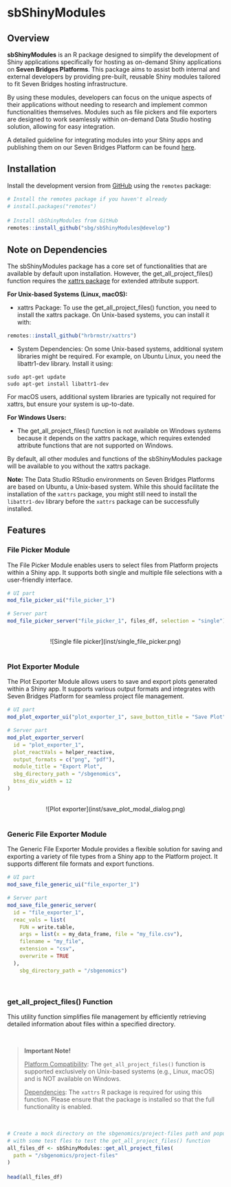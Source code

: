 # sbShinyModules

## Overview

**sbShinyModules** is an R package designed to simplify the development of
Shiny applications specifically for hosting as on-demand Shiny applications on
**Seven Bridges Platforms**. This package aims to assist both internal and
external developers by providing pre-built, reusable Shiny modules tailored to
fit Seven Bridges hosting infrastructure.

By using these modules, developers can focus on the unique aspects of their
applications without needing to research and implement common functionalities
themselves. Modules such as file pickers and file exporters are designed to
work seamlessly within on-demand Data Studio hosting solution, allowing for
easy integration.

A detailed guideline for integrating modules into your Shiny apps and 
publishing them on our Seven Bridges Platform can be found
[here](https://docs.cancergenomicscloud.org/docs/bring-your-shiny-apps).

## Installation 

Install the development version from [GitHub](github) using the `remotes`
package:

```r
# Install the remotes package if you haven't already
# install.packages("remotes")

# Install sbShinyModules from GitHub
remotes::install_github("sbg/sbShinyModules@develop") 
```

## Note on Dependencies 

The sbShinyModules package has a core set of functionalities that are available
by default upon installation. However, the get_all_project_files() function
requires the [xattrs package](https://github.com/hrbrmstr/xattrs) for extended
attribute support.

**For Unix-based Systems (Linux, macOS):**

- xattrs Package: To use the get_all_project_files() function, you need to
install the xattrs package. On Unix-based systems, you can install it with: 
```r
remotes::install_github("hrbrmstr/xattrs")
```
- System Dependencies: On some Unix-based systems, additional system libraries
might be required. For example, on Ubuntu Linux, you need the libattr1-dev
library. Install it using:

```
sudo apt-get update
sudo apt-get install libattr1-dev
```
For macOS users, additional system libraries are typically not required for
xattrs, but ensure your system is up-to-date.

**For Windows Users:**

- The get_all_project_files() function is not available on Windows systems
because it depends on the xattrs package, which requires extended attribute
functions that are not supported on Windows.


By default, all other modules and functions of the sbShinyModules package will
be available to you without the xattrs package.


**Note:** The Data Studio RStudio environments on Seven Bridges Platforms are
based on Ubuntu, a Unix-based system. While this should facilitate the
installation of the `xattrs` package, you might still need to install the
`libattr1-dev` library before the `xattrs` package can be successfully
installed.

## Features

### File Picker Module

The File Picker Module enables users to select files from Platform projects
within a Shiny app. It supports both single and multiple file selections with
a user-friendly interface.

```r
# UI part
mod_file_picker_ui("file_picker_1") 
```

```r
# Server part
mod_file_picker_server("file_picker_1", files_df, selection = "single") 
```
<br>
<center>
  ![Single file picker](inst/single_file_picker.png)
</center>
<br>


### Plot Exporter Module

The Plot Exporter Module allows users to save and export plots generated
within a Shiny app. It supports various output formats and integrates with
Seven Bridges Platform for seamless project file management.

```r
# UI part
mod_plot_exporter_ui("plot_exporter_1", save_button_title = "Save Plot")
```

```r
# Server part
mod_plot_exporter_server( 
  id = "plot_exporter_1", 
  plot_reactVals = helper_reactive, 
  output_formats = c("png", "pdf"), 
  module_title = "Export Plot", 
  sbg_directory_path = "/sbgenomics", 
  btns_div_width = 12 
) 
```
<br>
<center>
  ![Plot exporter](inst/save_plot_modal_dialog.png)
</center>
<br>


### Generic File Exporter Module

The Generic File Exporter Module provides a flexible solution for saving and
exporting a variety of file types from a Shiny app to the Platform project.
It supports different file formats and export functions.

```r
# UI part
mod_save_file_generic_ui("file_exporter_1")
```

```r
# Server part
mod_save_file_generic_server(
  id = "file_exporter_1",  
  reac_vals = list( 
    FUN = write.table, 
    args = list(x = my_data_frame, file = "my_file.csv"), 
    filename = "my_file", 
    extension = "csv", 
    overwrite = TRUE 
  ), 
 	sbg_directory_path = "/sbgenomics")  
```
<br>


### get_all_project_files() Function

This utility function simplifies file management by efficiently retrieving
detailed information about files within a specified directory.

<br>

> **Important Note!** 
> 
> <u>Platform Compatibility</u>: The `get_all_project_files()` function is
> supported exclusively on Unix-based systems (e.g., Linux, macOS) and is NOT
> available on Windows.
>
> <u>Dependencies</u>: The `xattrs` R package is required for using this
> function. Please ensure that the package is installed so that the full
> functionality is enabled.

<br>
 
```r
# Create a mock directory on the sbgenomics/project-files path and populate it
# with some test fles to test the get_all_project_files() function
all_files_df <- sbShinyModules::get_all_project_files(
  path = "/sbgenomics/project-files"
)

head(all_files_df)
```


